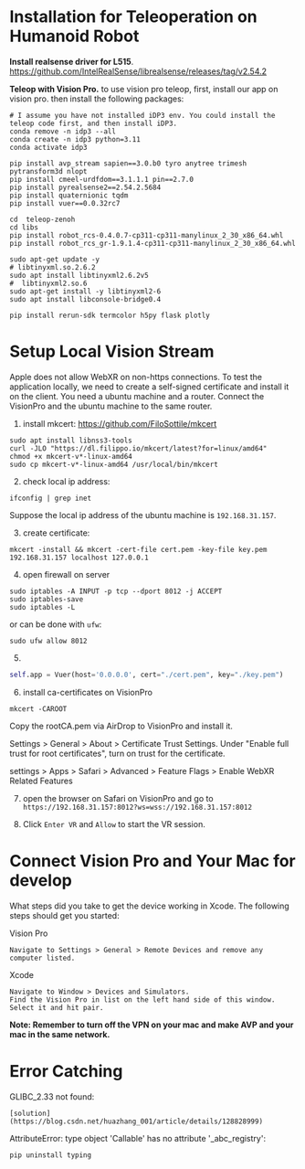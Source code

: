 
# Installation for Teleoperation on Humanoid Robot

**Install realsense driver for L515**. https://github.com/IntelRealSense/librealsense/releases/tag/v2.54.2


**Teleop with Vision Pro.** to use vision pro teleop, first, install our app on vision pro. then install the following packages:
    
    # I assume you have not installed iDP3 env. You could install the teleop code first, and then install iDP3.
    conda remove -n idp3 --all
    conda create -n idp3 python=3.11
    conda activate idp3

    pip install avp_stream sapien==3.0.b0 tyro anytree trimesh pytransform3d nlopt
    pip install cmeel-urdfdom==3.1.1.1 pin==2.7.0
    pip install pyrealsense2==2.54.2.5684
    pip install quaternionic tqdm 
    pip install vuer==0.0.32rc7

    cd  teleop-zenoh
    cd libs
    pip install robot_rcs-0.4.0.7-cp311-cp311-manylinux_2_30_x86_64.whl
    pip install robot_rcs_gr-1.9.1.4-cp311-cp311-manylinux_2_30_x86_64.whl

    sudo apt-get update -y
    # libtinyxml.so.2.6.2
    sudo apt install libtinyxml2.6.2v5
    #  libtinyxml2.so.6
    sudo apt-get install -y libtinyxml2-6
    sudo apt install libconsole-bridge0.4

    pip install rerun-sdk termcolor h5py flask plotly


# Setup Local Vision Stream

Apple does not allow WebXR on non-https connections. To test the application locally, we need to create a self-signed certificate and install it on the client. You need a ubuntu machine and a router. Connect the VisionPro and the ubuntu machine to the same router. 

1. install mkcert: https://github.com/FiloSottile/mkcert
```
sudo apt install libnss3-tools
curl -JLO "https://dl.filippo.io/mkcert/latest?for=linux/amd64"
chmod +x mkcert-v*-linux-amd64
sudo cp mkcert-v*-linux-amd64 /usr/local/bin/mkcert
```
2. check local ip address: 

```
ifconfig | grep inet
```

Suppose the local ip address of the ubuntu machine is `192.168.31.157`.

3. create certificate: 

```
mkcert -install && mkcert -cert-file cert.pem -key-file key.pem 192.168.31.157 localhost 127.0.0.1
```

4. open firewall on server

```
sudo iptables -A INPUT -p tcp --dport 8012 -j ACCEPT
sudo iptables-save
sudo iptables -L
```

or can be done with `ufw`:

```
sudo ufw allow 8012
```

5.

```python
self.app = Vuer(host='0.0.0.0', cert="./cert.pem", key="./key.pem")
```

6. install ca-certificates on VisionPro

```
mkcert -CAROOT
```

Copy the rootCA.pem via AirDrop to VisionPro and install it.

Settings > General > About > Certificate Trust Settings. Under "Enable full trust for root certificates", turn on trust for the certificate.

settings > Apps > Safari > Advanced > Feature Flags > Enable WebXR Related Features

7. open the browser on Safari on VisionPro and go to `https://192.168.31.157:8012?ws=wss://192.168.31.157:8012`

8. Click `Enter VR` and ``Allow`` to start the VR session.


# Connect Vision Pro and Your Mac for develop

What steps did you take to get the device working in Xcode. The following steps should get you started:

Vision Pro

    Navigate to Settings > General > Remote Devices and remove any computer listed.

Xcode

    Navigate to Window > Devices and Simulators.
    Find the Vision Pro in list on the left hand side of this window.
    Select it and hit pair.
    
**Note: Remember to turn off the VPN on your mac and make AVP and your mac in the same network.**




# Error Catching

GLIBC_2.33 not found: 

    [solution](https://blog.csdn.net/huazhang_001/article/details/128828999)


AttributeError: type object 'Callable' has no attribute '_abc_registry':

    pip uninstall typing
